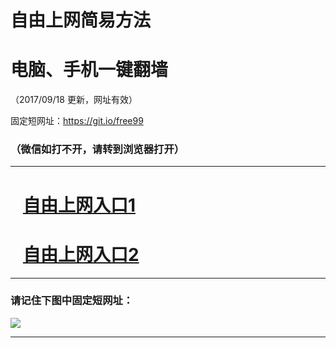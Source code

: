 ﻿# 自由上网简易方法

# 电脑、手机一键翻墙

（2017/09/18 更新，网址有效）

固定短网址：https://git.io/free99

### （微信如打不开，请转到浏览器打开）


***





# &nbsp;&nbsp; <a href="http://ft1066221931.fwq-tz1005.info/fwqtz01.html?t=091800124935 " target="_blank">自由上网入口1</a>
# &nbsp;&nbsp; <a href="http://ft1382619529.fwq-tz1006.info/fwqtz02.html?t=09180011934 " target="_blank">自由上网入口2</a>
***

### 请记住下图中固定短网址：

<img src="https://s3-us-west-2.amazonaws.com/fwq-1001/yjfq-20170905okok.png" /> 


***

